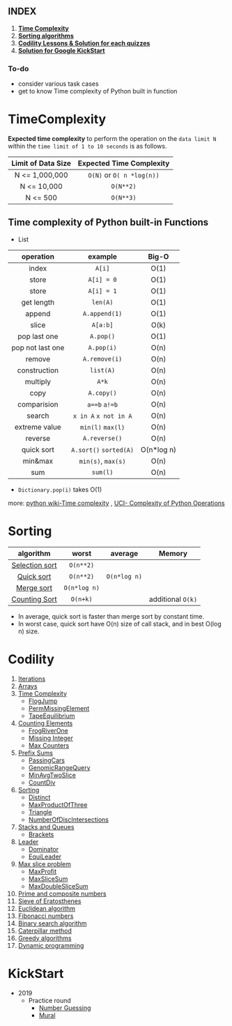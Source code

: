 ## INDEX
1. [**Time Complexity**](#TimeComplexity)
2. [**Sorting algorithms**](#Sorting)
3. [**Codility Lessons & Solution for each quizzes**](#Codility)
4. [**Solution for Google KickStart**](#KickStart)

### To-do
- consider various task cases
- get to know Time complexity of Python built in function

# TimeComplexity

**Expected time complexity** to perform the operation on the `data limit N` within the `time limit of 1 to 10 seconds` is as follows.

|Limit of Data Size | Expected Time Complexity |
| :-------------: | :-------------: |
| N <= 1,000,000 | `O(N)` or `O( n *log(n))`|
| N <= 10,000 | `O(N**2)`|
| N <= 500 |`O(N**3)`|

## Time complexity of Python built-in Functions

- List

| operation  | example | Big-O |
| :-------------: | :-------------: | :-------------: |
| index | `A[i]` | O(1) |
| store | `A[i] = 0` | O(1) |
| store | `A[i] = 1` | O(1) |
| get length | `len(A)` | O(1) |
| append | `A.append(1)` | O(1) |
| slice | `A[a:b]` | O(k) |
| pop last one | `A.pop()` | O(1) |
| pop not last one | `A.pop(i)` | O(n) |
| remove | `A.remove(i)` | O(n) |
| construction | `list(A)` | O(n) |
| multiply      | `A*k` | O(n)|
| copy | `A.copy()` | O(n) |
| comparision | `a==b` `a!=b` | O(n) |
| search | `x in A` `x not in A` | O(n) |
| extreme value | `min(l)` `max(l)`| O(n)|
| reverse | `A.reverse()`  | O(n) |
| quick sort | `A.sort()` `sorted(A)`     | O(n*log n) |
| min&max | `min(s)`, `max(s)`| O(n) |
| sum | `sum(l)` | O(n) |

- `Dictionary.pop(i)` takes O(1)

more: 
[python wiki-Time complexity](https://wiki.python.org/moin/TimeComplexity)
, [UCI- Complexity of Python Operations](https://www.ics.uci.edu/~pattis/ICS-33/lectures/complexitypython.txt)

# Sorting
| algorithm | worst | average | Memory |
| :-------------: | :-------------: | :-------------: | :-------------: | 
| [Selection sort](https://github.com/minh364/algorithms/blob/master/Sorting/selectionSort.py) | `O(n**2)` |  |  |
| [Quick sort](https://github.com/minh364/algorithms/blob/master/Sorting/quickSort.py) | `O(n**2)` | `O(n*log n)` | | 
| [Merge sort](https://github.com/minh364/algorithms/blob/master/Sorting/mergeSort.py) | `O(n*log n)` |  |  |
| [Counting Sort]() | `O(n+k)` | | additional `O(k)` |
- In average, quick sort is faster than merge sort by constant time. 
- In worst case, quick sort have O(n) size of call stack, and in best O(log n) size.

# Codility
1. [Iterations](https://app.codility.com/programmers/lessons/1-iterations/)
2. [Arrays](https://app.codility.com/programmers/lessons/2-arrays/)
3. [Time Complexity](https://app.codility.com/programmers/lessons/3-time_complexity/)
    - [FlogJump](https://github.com/minh364/algorithms/blob/master/Codility/FlogJump.py)
    - [PermMissingElement](https://github.com/minh364/algorithms/blob/master/Codility/PermMissingElem.py)
    - [TapeEquilibrium](https://github.com/minh364/algorithms/blob/master/Codility/TapeEquilibrium.py)
4. [Counting Elements](https://app.codility.com/programmers/lessons/4-counting_elements/)
    - [FrogRiverOne](https://github.com/minh364/algorithms/blob/master/Codility/FrogRiverOne.py)
    - [Missing Integer](https://github.com/minh364/algorithms/blob/master/Codility/MissingInteger.py)
    - [Max Counters](https://github.com/minh364/algorithms/blob/master/Codility/MaxCounters.py)
5. [Prefix Sums](https://app.codility.com/programmers/lessons/5-prefix_sums/)
    - [PassingCars](https://github.com/minh364/algorithms/blob/master/Codility/PassingCars.py)
    - [GenomicRangeQuery](https://github.com/minh364/algorithms/blob/master/Codility/GenomicRangeQuery.py)
    - [MinAvgTwoSlice](https://github.com/minh364/algorithms/blob/master/Codility/MinAvgTwoSlice.py)
    - [CountDiv](https://github.com/minh364/algorithms/blob/master/Codility/CountDiv.py)
6. [Sorting](https://app.codility.com/programmers/lessons/6-sorting/)
    - [Distinct](https://github.com/minh364/algorithms/blob/master/Codility/Distinct.py)
    - [MaxProductOfThree](https://github.com/minh364/algorithms/blob/master/Codility/MaxProductOfThree.py)
    - [Triangle](https://github.com/minh364/algorithms/blob/master/Codility/Triangle.py)
    - [NumberOfDiscIntersections](/NumberOfDiscIntersections.py)
7. [Stacks and Queues](https://app.codility.com/programmers/lessons/7-stacks_and_queues/)
    - [Brackets](https://github.com/minh364/algorithms/blob/master/Codility/Brackets.py)
8. [Leader](https://app.codility.com/programmers/lessons/8-leader/)
    - [Dominator](https://github.com/minh364/algorithms/blob/master/Codility/Dominator.py)
    - [EquiLeader](https://github.com/minh364/algorithms/blob/master/Codility/EquiLeader.py)
9. [Max slice problem](https://app.codility.com/programmers/lessons/9-maximum_slice_problem/)
    - [MaxProfit](https://github.com/minh364/algorithms/blob/master/Codility/MaxProfit.py)
    - [MaxSliceSum](https://github.com/minh364/algorithms/blob/master/Codility/MaxSliceSum.py)
    - [MaxDoubleSliceSum](https://github.com/minh364/algorithms/blob/master/Codility/MaxDoubleSliceSum.py)
10. [Prime and composite numbers](https://app.codility.com/programmers/lessons/10-prime_and_composite_numbers/)
11. [Sieve of Eratosthenes](https://app.codility.com/programmers/lessons/11-sieve_of_eratosthenes/)
12. [Euclidean algorithm](https://app.codility.com/programmers/lessons/12-euclidean_algorithm/)
13. [Fibonacci numbers](https://app.codility.com/programmers/lessons/13-fibonacci_numbers/)
14. [Binary search algorithm](https://app.codility.com/programmers/lessons/14-binary_search_algorithm/)
15. [Caterpillar method](https://app.codility.com/programmers/lessons/15-caterpillar_method/)
16. [Greedy algorithms](https://app.codility.com/programmers/lessons/16-greedy_algorithms/)
17. [Dynamic programming](https://app.codility.com/programmers/lessons/17-dynamic_programming/)

# KickStart
- 2019
    - Practice round
        - [Number Guessing](https://github.com/minh364/algorithms/blob/master/kickStart/)
        - [Mural](https://github.com/minh364/algorithms/blob/master/kickStart/)
